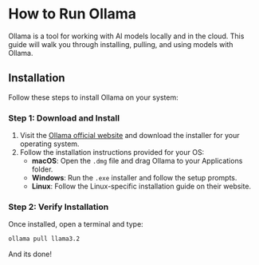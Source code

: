 # How to Run Ollama

Ollama is a tool for working with AI models locally and in the cloud. This guide will walk you through installing, pulling, and using models with Ollama.

## Installation

Follow these steps to install Ollama on your system:

### Step 1: Download and Install
1. Visit the [Ollama official website](https://ollama.ai) and download the installer for your operating system.
2. Follow the installation instructions provided for your OS:
   - **macOS**: Open the `.dmg` file and drag Ollama to your Applications folder.
   - **Windows**: Run the `.exe` installer and follow the setup prompts.
   - **Linux**: Follow the Linux-specific installation guide on their website.

### Step 2: Verify Installation
Once installed, open a terminal and type:

```bash
ollama pull llama3.2
```

And its done!